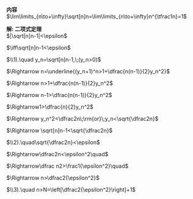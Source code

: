 **内容**  
$\lim\limits_{n\to+\infty}\sqrt[n]n=\lim\limits_{n\to+\infty}n^{\tfrac1n}=1$  
  
**解: 二项式定理**  
$|\sqrt[n]n-1|<\epsilon$  
  
$\iff\sqrt[n]n-1<\epsilon$  
  
$\\1).\quad y_n=\sqrt[n]n-1,\;(y_n>0)$  
  
$\Rightarrow n=\underline{(y_n+1)^n>1+\dfrac{n(n-1)}{2}y_n^2}$  
  
$\Rightarrow n>1+\dfrac{n(n-1)}{2}y_n^2$  
  
$\Rightarrow n-1>\dfrac{n(n-1)}{2}y_n^2$  
  
$\Rightarrow1>\dfrac{n}{2}y_n^2$  
  
$\Rightarrow y_n^2<\dfrac2n\;\rm{or}\;y_n<\sqrt{\dfrac2n}$  
  
$\Rightarrow \sqrt[n]n-1<\sqrt{\dfrac2n}$  
  
$\\2).\quad\sqrt{\dfrac2n}<\epsilon$  
  
$\Rightarrow\dfrac2n<\epsilon^2\quad$  
  
$\Rightarrow\dfrac n2>\frac1{\epsilon^2}\quad$  
  
$\Rightarrow n>\dfrac2{\epsilon^2}$  
  
$\\3).\quad n>N=\left[\dfrac2{\epsilon^2}\right]+1$  
